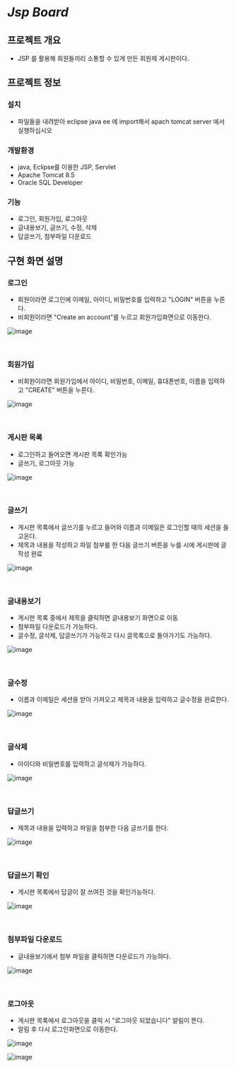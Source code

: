 # *Jsp Board*

## 프로젝트 개요
- JSP 를 활용해 회원들끼리 소통할 수 있게 만든 회원제 게시판이다. 



## 프로젝트 정보
### 설치
- 파일들을 내려받아 eclipse java ee 에 import해서 apach tomcat server 에서 실행하십시오

### 개발환경
- java, Eclipse를 이용한 JSP, Servlet
- Apache Tomcat 8.5
- Oracle SQL Developer

### 기능
- 로그인, 회원가입, 로그아웃
- 글내용보기, 글쓰기, 수정, 삭제
- 답글쓰기, 첨부파일 다운로드

## 구현 화면 설명
### __로그인__
- 회원이라면 로그인에 이메일, 아이디, 비밀번호를 입력하고 "LOGIN" 버튼을 누른다. 
- 비회원이라면 "Create an account"를 누르고 회원가입화면으로 이동한다.

![image](https://user-images.githubusercontent.com/62640232/86861540-4e8a4000-c102-11ea-9981-3d9c5513ea75.png)

</br>

### __회원가입__
- 비회원이라면 회원가입에서 아이디, 비밀번호, 이메일, 휴대폰번호, 이름을 입력하고 "CREATE" 버튼을 누른다.

![image](https://user-images.githubusercontent.com/62640232/86861044-264e1180-c101-11ea-8226-accf2b7ad3be.png)

</br>


### __게시판 목록__
- 로그인하고 들어오면 게시판 목록 확인가능
- 글쓰기, 로그아웃 가능

![image](https://user-images.githubusercontent.com/62640232/86861860-03246180-c103-11ea-974a-4d122f4470f4.png)

</br>

### __글쓰기__
- 게시판 목록에서 글쓰기를 누르고 들어와 이름과 이메일은 로그인할 때의 세션을 들고온다.
- 제목과 내용을 작성하고 파일 첨부를 한 다음 글쓰기 버튼을 누를 시에 게시판에 글 작성 완료

![image](https://user-images.githubusercontent.com/62640232/86862629-872b1900-c104-11ea-8106-f9c14280a7fa.png)

</br>

### __글내용보기__
- 게시판 목록 중에서 제목을 클릭하면 글내용보기 화면으로 이동
- 첨부파일 다운로드가 가능하다.
- 글수정, 글삭제, 답글쓰기가 가능하고 다시 글목록으로 돌아가기도 가능하다.

![image](https://user-images.githubusercontent.com/62640232/86862928-26501080-c105-11ea-9a12-e08a58cc5270.png)

</br>

### __글수정__
- 이름과 이메일은 세션을 받아 가져오고 제목과 내용을 입력하고 글수정을 완료한다.

![image](https://user-images.githubusercontent.com/62640232/86863110-7b8c2200-c105-11ea-92e2-b3bdd7537946.png)

</br>

### __글삭제__
- 아이디와 비밀번호를 입력하고 글삭제가 가능하다.

![image](https://user-images.githubusercontent.com/62640232/86863170-9fe7fe80-c105-11ea-95a8-8a8601b3dcbf.png)

</br>

### __답글쓰기__
- 제목과 내용을 입력하고 파일을 첨부한 다음 글쓰기를 한다.

![image](https://user-images.githubusercontent.com/62640232/86863363-fa815a80-c105-11ea-8e06-d8cbfcca7f7b.png)

</br>

### __답글쓰기 확인__
- 게시판 목록에서 답글이 잘 쓰여진 것을 확인가능하다.

![image](https://user-images.githubusercontent.com/62640232/86863440-256bae80-c106-11ea-971e-414b7c8331f6.png)

</br>

### __첨부파일 다운로드__
- 글내용보기에서 첨부 파일을 클릭하면 다운로드가 가능하다.

![image](https://user-images.githubusercontent.com/62640232/86863609-809da100-c106-11ea-8cde-4c57ee5b7b56.png)

</br>

### __로그아웃__
- 게시판 목록에서 로그아웃을 클릭 시 "로그아웃 되었습니다" 알림이 뜬다.
- 알림 후 다시 로그인화면으로 이동한다.

![image](https://user-images.githubusercontent.com/62640232/86863722-b8a4e400-c106-11ea-816c-9ac0e06750bb.png)

![image](https://user-images.githubusercontent.com/62640232/86863822-edb13680-c106-11ea-9615-38a5866979d6.png)





